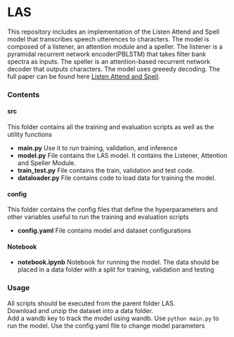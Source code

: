 # LAS
This repository includes an implementation of the Listen Attend and Spell model that transcribes speech utterences to characters. The model is composed of a  listener, an attention module and a speller. The listener is a pyramidal recurrent network encoder(PBLSTM) that takes filter bank spectra as inputs. The speller is an attention-based recurrent network decoder that outputs characters. The model uses greeedy decoding. The full paper can be found here [Listen Attend and Spell](https://arxiv.org/abs/1508.01211). 
### Contents
#### src
This folder contains all the training and evaluation scripts as well as the utility functions
* **main.py** Use it to run training, validation, and inference
* **model.py** File contains the LAS model. It contains the Listener, Attention and Speller Module.
* **train_test.py** File contains the train, validation and test code.
* **dataloader.py** File contains code to load data for training the model.
#### config
This folder contains the config files that define the hyperparameters and other variables useful to run the training and evaluation scripts
* **config.yaml** File contains model and dataset configurations 
#### Notebook
* **notebook.ipynb** Notebook for running the model. The data should be placed in a data folder with a split for training, validation and testing

### Usage
All scripts should be executed from the parent folder LAS.  
Download and unzip the dataset into a data folder.  
Add a wandb key to track the model using wandb.
Use ```python main.py``` to run the model. Use the config.yaml file to change model parameters
